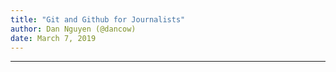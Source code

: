 ```yaml
---
title: "Git and Github for Journalists"
author: Dan Nguyen (@dancow)
date: March 7, 2019
---
```



---


